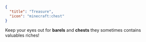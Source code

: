 ```json
{
  "title": "Treasure",
  "icon": "minecraft:chest"
}
```

Keep your eyes out for **barels** and **chests** they sometimes contains valuables riches!